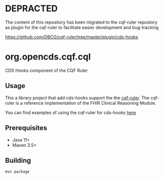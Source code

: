 # DEPRACTED

The content of this repository has been migrated to the cqf-ruler repostory as plugin for the cqf-ruler to facilitate easier development and bug-tracking

https://github.com/DBCG/cqf-ruler/tree/master/plugin/cds-hooks

# org.opencds.cqf.cql
CDS Hooks component of the CQF Ruler

## Usage

This a library project that add cds-hooks support the the [cqf-ruler](https://github.com/DBCG/cqf-ruler). The cqf-ruler is a reference implementation of the FHIR Clinical Reasoning Module.

You can find examples of using the cqf-ruler for cds-hooks [here](https://github.com/DBCG/cqf-ruler/wiki/CDS-Hooks-Request-Processing)

## Prerequisites

* Java 11+
* Maven 3.5+

## Building

```bash
mvn package
```
